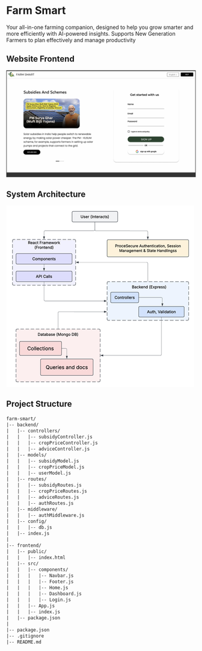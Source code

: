 # Farm Smart
Your all-in-one farming companion, designed to help you grow smarter and more efficiently with AI-powered insights. Supports New Generation Farmers to plan effectively and manage productivity

## Website Frontend
![farm smart](frontend/public/assets/frontend.png)

## System Architecture
<img src="frontend/public/assets/architecture.png" alt="architecture" width="500">


## Project Structure
```
farm-smart/
|-- backend/
|   |-- controllers/
|   |   |-- subsidyController.js
|   |   |-- cropPriceController.js
|   |   |-- adviceController.js
|   |-- models/
|   |   |-- subsidyModel.js
|   |   |-- cropPriceModel.js
|   |   |-- userModel.js
|   |-- routes/
|   |   |-- subsidyRoutes.js
|   |   |-- cropPriceRoutes.js
|   |   |-- adviceRoutes.js
|   |   |-- authRoutes.js
|   |-- middleware/
|   |   |-- authMiddleware.js
|   |-- config/
|   |   |-- db.js
|   |-- index.js
|
|-- frontend/
|   |-- public/
|   |   |-- index.html
|   |-- src/
|   |   |-- components/
|   |   |   |-- Navbar.js
|   |   |   |-- Footer.js
|   |   |   |-- Home.js
|   |   |   |-- Dashboard.js
|   |   |   |-- Login.js
|   |   |-- App.js
|   |   |-- index.js
|   |-- package.json
|
|-- package.json
|-- .gitignore
|-- README.md
```




